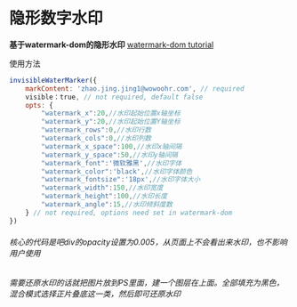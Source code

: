 # 隐形数字水印

**基于watermark-dom的隐形水印**
[watermark-dom tutorial](http://https://github.com/saucxs/watermark-dom "watermark-dom tutorial")

使用方法
```javascript
invisibleWaterMarker({
	markContent: 'zhao.jing.jing1@wowoohr.com', // required
	visible：true, // not required, default false
	opts: {
		"watermark_x":20,//水印起始位置x轴坐标
		"watermark_y":20,//水印起始位置Y轴坐标
		"watermark_rows":0,//水印行数
		"watermark_cols":0,//水印列数
		"watermark_x_space":100,//水印x轴间隔
		"watermark_y_space":50,//水印y轴间隔
		"watermark_font":'微软雅黑',//水印字体
		"watermark_color":'black',//水印字体颜色
		"watermark_fontsize":'18px',//水印字体大小
		"watermark_width":150,//水印宽度
		"watermark_height":100,//水印长度
		"watermark_angle":15,//水印倾斜度数
	} // not required, options need set in watermark-dom
})
```

###### 核心的代码是吧div的opacity设置为0.005，从页面上不会看出来水印，也不影响用户使用
###### 需要还原水印的话就把图片放到PS里面，建一个图层在上面。全部填充为黑色，混合模式选择正片叠底这一类，然后即可还原水印
